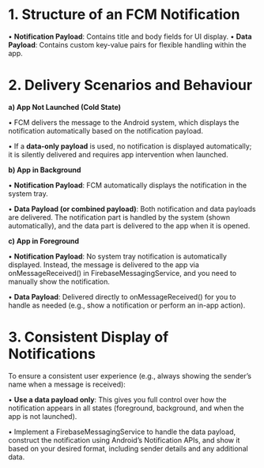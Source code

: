 # 1. **Structure of an FCM Notification**

• **Notification Payload**: Contains title and body fields for UI display.
• **Data Payload**: Contains custom key-value pairs for flexible handling within the app.
# **2. Delivery Scenarios and Behaviour**

**a) App Not Launched (Cold State)**

• FCM delivers the message to the Android system, which displays the notification automatically based on the notification payload.

• If a **data-only payload** is used, no notification is displayed automatically; it is silently delivered and requires app intervention when launched.

**b) App in Background**

• **Notification Payload**: FCM automatically displays the notification in the system tray.

• **Data Payload (or combined payload)**: Both notification and data payloads are delivered. The notification part is handled by the system (shown automatically), and the data part is delivered to the app when it is opened.

**c) App in Foreground**

• **Notification Payload**: No system tray notification is automatically displayed. Instead, the message is delivered to the app via onMessageReceived() in FirebaseMessagingService, and you need to manually show the notification.

• **Data Payload**: Delivered directly to onMessageReceived() for you to handle as needed (e.g., show a notification or perform an in-app action).
# **3. Consistent Display of Notifications**

To ensure a consistent user experience (e.g., always showing the sender’s name when a message is received):

• **Use a data payload only**: This gives you full control over how the notification appears in all states (foreground, background, and when the app is not launched).

• Implement a FirebaseMessagingService to handle the data payload, construct the notification using Android’s Notification APIs, and show it based on your desired format, including sender details and any additional data.